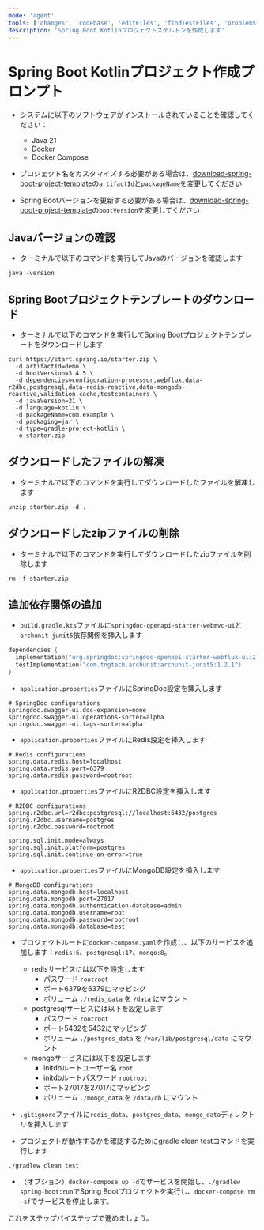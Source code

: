 ```yaml
---
mode: 'agent'
tools: ['changes', 'codebase', 'editFiles', 'findTestFiles', 'problems', 'runCommands', 'runTests', 'search', 'searchResults', 'terminalLastCommand', 'testFailure', 'usages']
description: 'Spring Boot Kotlinプロジェクトスケルトンを作成します'
---
```


# Spring Boot Kotlinプロジェクト作成プロンプト

- システムに以下のソフトウェアがインストールされていることを確認してください：

  - Java 21
  - Docker
  - Docker Compose

- プロジェクト名をカスタマイズする必要がある場合は、[download-spring-boot-project-template](./create-spring-boot-kotlin-project.prompt.md#download-spring-boot-project-template)の`artifactId`と`packageName`を変更してください

- Spring Bootバージョンを更新する必要がある場合は、[download-spring-boot-project-template](./create-spring-boot-kotlin-project.prompt.md#download-spring-boot-project-template)の`bootVersion`を変更してください

## Javaバージョンの確認

- ターミナルで以下のコマンドを実行してJavaのバージョンを確認します

```shell
java -version
```

## Spring Bootプロジェクトテンプレートのダウンロード

- ターミナルで以下のコマンドを実行してSpring Bootプロジェクトテンプレートをダウンロードします

```shell
curl https://start.spring.io/starter.zip \
  -d artifactId=demo \
  -d bootVersion=3.4.5 \
  -d dependencies=configuration-processor,webflux,data-r2dbc,postgresql,data-redis-reactive,data-mongodb-reactive,validation,cache,testcontainers \
  -d javaVersion=21 \
  -d language=kotlin \
  -d packageName=com.example \
  -d packaging=jar \
  -d type=gradle-project-kotlin \
  -o starter.zip
```

## ダウンロードしたファイルの解凍

- ターミナルで以下のコマンドを実行してダウンロードしたファイルを解凍します

```shell
unzip starter.zip -d .
```

## ダウンロードしたzipファイルの削除

- ターミナルで以下のコマンドを実行してダウンロードしたzipファイルを削除します

```shell
rm -f starter.zip
```

## 追加依存関係の追加

- `build.gradle.kts`ファイルに`springdoc-openapi-starter-webmvc-ui`と`archunit-junit5`依存関係を挿入します

```gradle.kts
dependencies {
  implementation("org.springdoc:springdoc-openapi-starter-webflux-ui:2.8.6")
  testImplementation("com.tngtech.archunit:archunit-junit5:1.2.1")
}
```

- `application.properties`ファイルにSpringDoc設定を挿入します

```properties
# SpringDoc configurations
springdoc.swagger-ui.doc-expansion=none
springdoc.swagger-ui.operations-sorter=alpha
springdoc.swagger-ui.tags-sorter=alpha
```

- `application.properties`ファイルにRedis設定を挿入します

```properties
# Redis configurations
spring.data.redis.host=localhost
spring.data.redis.port=6379
spring.data.redis.password=rootroot
```

- `application.properties`ファイルにR2DBC設定を挿入します

```properties
# R2DBC configurations
spring.r2dbc.url=r2dbc:postgresql://localhost:5432/postgres
spring.r2dbc.username=postgres
spring.r2dbc.password=rootroot

spring.sql.init.mode=always
spring.sql.init.platform=postgres
spring.sql.init.continue-on-error=true
```

- `application.properties`ファイルにMongoDB設定を挿入します

```properties
# MongoDB configurations
spring.data.mongodb.host=localhost
spring.data.mongodb.port=27017
spring.data.mongodb.authentication-database=admin
spring.data.mongodb.username=root
spring.data.mongodb.password=rootroot
spring.data.mongodb.database=test
```

- プロジェクトルートに`docker-compose.yaml`を作成し、以下のサービスを追加します：`redis:6`、`postgresql:17`、`mongo:8`。

  - redisサービスには以下を設定します
    - パスワード `rootroot`
    - ポート6379を6379にマッピング
    - ボリューム `./redis_data` を `/data` にマウント
  - postgresqlサービスには以下を設定します
    - パスワード `rootroot`
    - ポート5432を5432にマッピング
    - ボリューム `./postgres_data` を `/var/lib/postgresql/data` にマウント
  - mongoサービスには以下を設定します
    - initdbルートユーザー名 `root`
    - initdbルートパスワード `rootroot`
    - ポート27017を27017にマッピング
    - ボリューム `./mongo_data` を `/data/db` にマウント

- `.gitignore`ファイルに`redis_data`、`postgres_data`、`mongo_data`ディレクトリを挿入します

- プロジェクトが動作するかを確認するためにgradle clean testコマンドを実行します

```shell
./gradlew clean test
```

- （オプション）`docker-compose up -d`でサービスを開始し、`./gradlew spring-boot:run`でSpring Bootプロジェクトを実行し、`docker-compose rm -sf`でサービスを停止します。

これをステップバイステップで進めましょう。